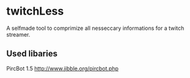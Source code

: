 # twitchLess
A selfmade tool to comprimize all nesseccary informations for a twitch streamer.

## Used libaries
PircBot 1.5
http://www.jibble.org/pircbot.php
